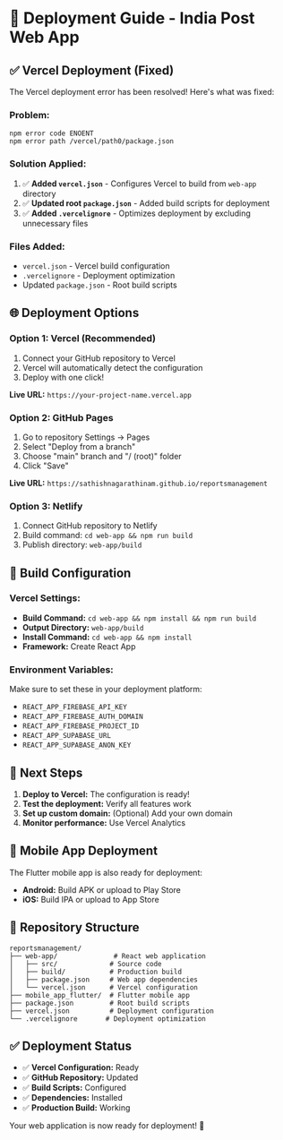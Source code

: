 # 🚀 Deployment Guide - India Post Web App

## ✅ **Vercel Deployment (Fixed)**

The Vercel deployment error has been resolved! Here's what was fixed:

### **Problem:**
```
npm error code ENOENT
npm error path /vercel/path0/package.json
```

### **Solution Applied:**
1. ✅ **Added `vercel.json`** - Configures Vercel to build from `web-app` directory
2. ✅ **Updated root `package.json`** - Added build scripts for deployment
3. ✅ **Added `.vercelignore`** - Optimizes deployment by excluding unnecessary files

### **Files Added:**
- `vercel.json` - Vercel build configuration
- `.vercelignore` - Deployment optimization
- Updated `package.json` - Root build scripts

## 🌐 **Deployment Options**

### **Option 1: Vercel (Recommended)**
1. Connect your GitHub repository to Vercel
2. Vercel will automatically detect the configuration
3. Deploy with one click!

**Live URL:** `https://your-project-name.vercel.app`

### **Option 2: GitHub Pages**
1. Go to repository Settings → Pages
2. Select "Deploy from a branch"
3. Choose "main" branch and "/ (root)" folder
4. Click "Save"

**Live URL:** `https://sathishnagarathinam.github.io/reportsmanagement`

### **Option 3: Netlify**
1. Connect GitHub repository to Netlify
2. Build command: `cd web-app && npm run build`
3. Publish directory: `web-app/build`

## 🔧 **Build Configuration**

### **Vercel Settings:**
- **Build Command:** `cd web-app && npm install && npm run build`
- **Output Directory:** `web-app/build`
- **Install Command:** `cd web-app && npm install`
- **Framework:** Create React App

### **Environment Variables:**
Make sure to set these in your deployment platform:
- `REACT_APP_FIREBASE_API_KEY`
- `REACT_APP_FIREBASE_AUTH_DOMAIN`
- `REACT_APP_FIREBASE_PROJECT_ID`
- `REACT_APP_SUPABASE_URL`
- `REACT_APP_SUPABASE_ANON_KEY`

## 🎯 **Next Steps**

1. **Deploy to Vercel:** The configuration is ready!
2. **Test the deployment:** Verify all features work
3. **Set up custom domain:** (Optional) Add your own domain
4. **Monitor performance:** Use Vercel Analytics

## 📱 **Mobile App Deployment**

The Flutter mobile app is also ready for deployment:
- **Android:** Build APK or upload to Play Store
- **iOS:** Build IPA or upload to App Store

## 🔗 **Repository Structure**
```
reportsmanagement/
├── web-app/              # React web application
│   ├── src/             # Source code
│   ├── build/           # Production build
│   ├── package.json     # Web app dependencies
│   └── vercel.json      # Vercel configuration
├── mobile_app_flutter/  # Flutter mobile app
├── package.json         # Root build scripts
├── vercel.json          # Deployment configuration
└── .vercelignore       # Deployment optimization
```

## ✅ **Deployment Status**
- ✅ **Vercel Configuration:** Ready
- ✅ **GitHub Repository:** Updated
- ✅ **Build Scripts:** Configured
- ✅ **Dependencies:** Installed
- ✅ **Production Build:** Working

Your web application is now ready for deployment! 🎉
